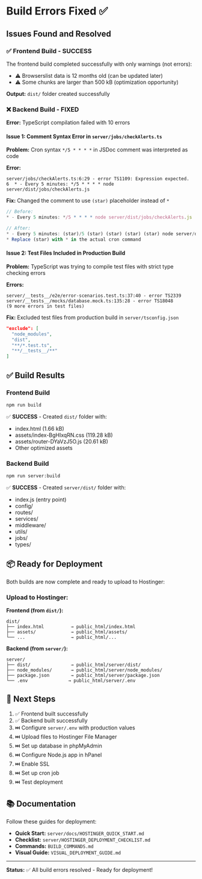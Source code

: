 # Build Errors Fixed ✅

## Issues Found and Resolved

### ✅ Frontend Build - SUCCESS
The frontend build completed successfully with only warnings (not errors):
- ⚠️ Browserslist data is 12 months old (can be updated later)
- ⚠️ Some chunks are larger than 500 kB (optimization opportunity)

**Output:** `dist/` folder created successfully

### ❌ Backend Build - FIXED
**Error:** TypeScript compilation failed with 10 errors

#### Issue 1: Comment Syntax Error in `server/jobs/checkAlerts.ts`
**Problem:** Cron syntax `*/5 * * * *` in JSDoc comment was interpreted as code

**Error:**
```
server/jobs/checkAlerts.ts:6:29 - error TS1109: Expression expected.
6  * - Every 5 minutes: */5 * * * * node server/dist/jobs/checkAlerts.js
```

**Fix:** Changed the comment to use `(star)` placeholder instead of `*`
```typescript
// Before:
* - Every 5 minutes: */5 * * * * node server/dist/jobs/checkAlerts.js

// After:
* - Every 5 minutes: (star)/5 (star) (star) (star) (star) node server/dist/jobs/checkAlerts.js
* Replace (star) with * in the actual cron command
```

#### Issue 2: Test Files Included in Production Build
**Problem:** TypeScript was trying to compile test files with strict type checking errors

**Errors:**
```
server/__tests__/e2e/error-scenarios.test.ts:37:40 - error TS2339
server/__tests__/mocks/database.mock.ts:135:28 - error TS18048
(9 more errors in test files)
```

**Fix:** Excluded test files from production build in `server/tsconfig.json`
```json
"exclude": [
  "node_modules",
  "dist",
  "**/*.test.ts",
  "**/__tests__/**"
]
```

## ✅ Build Results

### Frontend Build
```bash
npm run build
```
✅ **SUCCESS** - Created `dist/` folder with:
- index.html (1.66 kB)
- assets/index-BgHIxqRN.css (119.28 kB)
- assets/router-DYaVzJ5O.js (20.61 kB)
- Other optimized assets

### Backend Build
```bash
npm run server:build
```
✅ **SUCCESS** - Created `server/dist/` folder with:
- index.js (entry point)
- config/
- routes/
- services/
- middleware/
- utils/
- jobs/
- types/

## 📦 Ready for Deployment

Both builds are now complete and ready to upload to Hostinger:

### Upload to Hostinger:

**Frontend (from `dist/`):**
```
dist/
├── index.html          → public_html/index.html
├── assets/             → public_html/assets/
└── ...                 → public_html/...
```

**Backend (from `server/`):**
```
server/
├── dist/               → public_html/server/dist/
├── node_modules/       → public_html/server/node_modules/
├── package.json        → public_html/server/package.json
└── .env               → public_html/server/.env
```

## 🎯 Next Steps

1. ✅ Frontend built successfully
2. ✅ Backend built successfully
3. ⏭️ Configure `server/.env` with production values
4. ⏭️ Upload files to Hostinger File Manager
5. ⏭️ Set up database in phpMyAdmin
6. ⏭️ Configure Node.js app in hPanel
7. ⏭️ Enable SSL
8. ⏭️ Set up cron job
9. ⏭️ Test deployment

## 📚 Documentation

Follow these guides for deployment:
- **Quick Start:** `server/docs/HOSTINGER_QUICK_START.md`
- **Checklist:** `server/HOSTINGER_DEPLOYMENT_CHECKLIST.md`
- **Commands:** `BUILD_COMMANDS.md`
- **Visual Guide:** `VISUAL_DEPLOYMENT_GUIDE.md`

---

**Status:** ✅ All build errors resolved - Ready for deployment!
